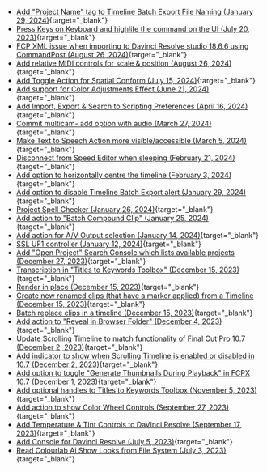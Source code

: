 - [Add "Project Name" tag to Timeline Batch Export File Naming (January 29, 2024)](https://github.com/CommandPost/CommandPost/issues/3322){target="_blank"}
- [Press Keys on Keyboard and highlife the command on the UI (July 20, 2023)](https://github.com/CommandPost/CommandPost/issues/3247){target="_blank"}
- [FCP XML issue when importing to Davinci Resolve studio 18.6.6 using CommandPost (August 26, 2024)](https://github.com/CommandPost/CommandPost/issues/3370){target="_blank"}
- [Add relative MIDI controls for scale & position (August 26, 2024)](https://github.com/CommandPost/CommandPost/issues/3369){target="_blank"}
- [Add Toggle Action for Spatial Conform (July 15, 2024)](https://github.com/CommandPost/CommandPost/issues/3356){target="_blank"}
- [Add support for Color Adjustments Effect (June 21, 2024)](https://github.com/CommandPost/CommandPost/issues/3348){target="_blank"}
- [Add Import, Export & Search to Scripting Preferences (April 16, 2024)](https://github.com/CommandPost/CommandPost/issues/3332){target="_blank"}
- [Commit multicam- add option with audio (March 27, 2024)](https://github.com/CommandPost/CommandPost/issues/3329){target="_blank"}
- [Make Text to Speech Action more visible/accessible (March 5, 2024)](https://github.com/CommandPost/CommandPost/issues/3327){target="_blank"}
- [Disconnect from Speed Editor when sleeping (February 21, 2024)](https://github.com/CommandPost/CommandPost/issues/3325){target="_blank"}
- [Add option to horizontally centre the timeline (February 3, 2024)](https://github.com/CommandPost/CommandPost/issues/3323){target="_blank"}
- [Add option to disable Timeline Batch Export alert (January 29, 2024)](https://github.com/CommandPost/CommandPost/issues/3321){target="_blank"}
- [Project Spell Checker (January 26, 2024)](https://github.com/CommandPost/CommandPost/issues/3319){target="_blank"}
- [Add action to "Batch Compound Clip" (January 25, 2024)](https://github.com/CommandPost/CommandPost/issues/3318){target="_blank"}
- [Add action for A/V Output selection (January 14, 2024)](https://github.com/CommandPost/CommandPost/issues/3306){target="_blank"}
- [SSL UF1 controller  (January 12, 2024)](https://github.com/CommandPost/CommandPost/issues/3305){target="_blank"}
- [Add "Open Project" Search Console which lists available projects (December 27, 2023)](https://github.com/CommandPost/CommandPost/issues/3304){target="_blank"}
- [Transcription in "Titles to Keywords Toolbox" (December 15, 2023)](https://github.com/CommandPost/CommandPost/issues/3298){target="_blank"}
- [Render in place (December 15, 2023)](https://github.com/CommandPost/CommandPost/issues/3297){target="_blank"}
- [Create new renamed clips (that have a marker applied) from a Timeline (December 15, 2023)](https://github.com/CommandPost/CommandPost/issues/3296){target="_blank"}
- [Batch replace clips in a timeline (December 15, 2023)](https://github.com/CommandPost/CommandPost/issues/3295){target="_blank"}
- [Add action to "Reveal in Browser Folder" (December 4, 2023)](https://github.com/CommandPost/CommandPost/issues/3290){target="_blank"}
- [Update Scrolling Timeline to match functionality of Final Cut Pro 10.7 (December 2, 2023)](https://github.com/CommandPost/CommandPost/issues/3288){target="_blank"}
- [Add indicator to show when Scrolling Timeline is enabled or disabled in 10.7 (December 2, 2023)](https://github.com/CommandPost/CommandPost/issues/3287){target="_blank"}
- [Add option to toggle "Generate Thumbnails During Playback" in FCPX 10.7 (December 1, 2023)](https://github.com/CommandPost/CommandPost/issues/3286){target="_blank"}
- [Add optional handles to Titles to Keywords Toolbox (November 5, 2023)](https://github.com/CommandPost/CommandPost/issues/3281){target="_blank"}
- [Add action to show Color Wheel Controls (September 27, 2023)](https://github.com/CommandPost/CommandPost/issues/3271){target="_blank"}
- [Add Temperature & Tint Controls to DaVinci Resolve (September 17, 2023)](https://github.com/CommandPost/CommandPost/issues/3269){target="_blank"}
- [Add Console for Davinci Resolve (July 5, 2023)](https://github.com/CommandPost/CommandPost/issues/3237){target="_blank"}
- [Read Colourlab Ai Show Looks from File System (July 3, 2023)](https://github.com/CommandPost/CommandPost/issues/3236){target="_blank"}
